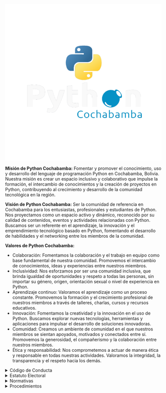 <picture>
 <source media="(prefers-color-scheme: dark)" srcset="https://github.com/PythonCochabamba/PythonCochabamba/blob/main/python-cbba.png">
 <source media="(prefers-color-scheme: light)" srcset="https://github.com/PythonCochabamba/PythonCochabamba/blob/main/python-cbba.png">
 <img alt="Python Cochabamba" src="https://github.com/PythonCochabamba/PythonCochabamba/blob/main/python-cbba.png">
</picture>

**Misión de Python Cochabamba:**
Fomentar y promover el conocimiento, uso y desarrollo del lenguaje de programación Python en Cochabamba, Bolivia. Nuestra misión es crear un espacio inclusivo y colaborativo que impulse la formación, el intercambio de conocimientos y la creación de proyectos en Python, contribuyendo al crecimiento y desarrollo de la comunidad tecnológica en la región.

**Visión de Python Cochabamba:**
Ser la comunidad de referencia en Cochabamba para los entusiastas, profesionales y estudiantes de Python. Nos proyectamos como un espacio activo y dinámico, reconocido por su calidad de contenidos, eventos y actividades relacionadas con Python. Buscamos ser un referente en el aprendizaje, la innovación y el emprendimiento tecnológico basado en Python, fomentando el desarrollo de habilidades y el networking entre los miembros de la comunidad.

**Valores de Python Cochabamba:**
- Colaboración: Fomentamos la colaboración y el trabajo en equipo como base fundamental de nuestra comunidad. Promovemos el intercambio de conocimientos, ideas y experiencias entre nuestros miembros.
- Inclusividad: Nos esforzamos por ser una comunidad inclusiva, que brinda igualdad de oportunidades y respeto a todas las personas, sin importar su género, origen, orientación sexual o nivel de experiencia en Python.
- Aprendizaje continuo: Valoramos el aprendizaje como un proceso constante. Promovemos la formación y el crecimiento profesional de nuestros miembros a través de talleres, charlas, cursos y recursos educativos.
- Innovación: Fomentamos la creatividad y la innovación en el uso de Python. Buscamos explorar nuevas tecnologías, herramientas y aplicaciones para impulsar el desarrollo de soluciones innovadoras.
- Comunidad: Creamos un ambiente de comunidad en el que nuestros miembros se sientan apoyados, motivados y conectados entre sí. Promovemos la generosidad, el compañerismo y la colaboración entre nuestros miembros.
- Ética y responsabilidad: Nos comprometemos a actuar de manera ética y responsable en todas nuestras actividades. Valoramos la integridad, la transparencia y el respeto hacia los demás.


<details><summary>Código de Conducta</summary>
<p>

 <h1>Código deConducta</h1>
 
 
El código de conducta de la comunidad Python Cochabamba está basado en los estatutos de la Python Software Foundation, que establece un conjunto de normas y principios que deben ser seguidos por todos los miembros de la comunidad para garantizar un ambiente seguro, inclusivo y respetuoso para todos. La comunidad Python Cochabamba se compromete a seguir estos estándares y tomar medidas en caso de que se presenten conductas inapropiadas.

**Código de conducta**

La comunidad Python Cochabamba se rige por el siguiente código de conducta:

- Todos los miembros de la comunidad deben ser tratados con respeto y dignidad, independientemente de su género, orientación sexual, raza, etnia, religión, discapacidad, edad u otras características personales.
- La discriminación, el acoso y cualquier otra forma de violencia o abuso no serán tolerados en ningún momento ni lugar relacionado con la comunidad Python Cochabamba.
- La comunidad Python Cochabamba se esfuerza por crear un ambiente inclusivo y acogedor para todas las personas, independientemente de su nivel de habilidad, experiencia o conocimientos técnicos.
- La comunicación y la interacción entre los miembros de la comunidad deben ser respetuosas, profesionales y colaborativas.
- La comunidad Python Cochabamba se compromete a trabajar juntos para resolver cualquier problema o conflicto que surja dentro de la comunidad, de manera justa y transparente.

**Conductas inapropiadas**

Cualquier comportamiento que viole el código de conducta de la comunidad Python Cochabamba se considera inapropiado. Esto incluye, pero no se limita a:

- Discriminación o acoso verbal o físico hacia cualquier miembro de la comunidad.
- La intimidación, el acoso, la amenaza o la violencia contra cualquier miembro de la comunidad.
- El uso de lenguaje ofensivo, insultante, sexista, racista u otro tipo de lenguaje que pueda ser perjudicial u ofensivo para otros miembros de la comunidad.
- La divulgación no autorizada de información personal o confidencial de cualquier miembro de la comunidad.
- El uso inapropiado de imágenes, videos o grabaciones de audio que puedan ser perjudiciales o ofensivos para cualquier miembro de la comunidad.
- Cualquier otra conducta que sea considerada inapropiada por la comunidad Python Cochabamba.

**Estándares en caso de conductas inapropiadas**

La comunidad Python Cochabamba está comprometida a tomar medidas rápidas y justas en caso de que se produzcan conductas inapropiadas. Cualquier individuo que experimente o presencie conductas inapropiadas debe informar de inmediato a un organizador del evento o a un miembro del equipo de liderazgo de la comunidad Python Cochabamba.

El equipo de liderazgo de la comunidad Python Cochabamba investigará cualquier informe de conducta inapropiada de manera justa y confidencial.

Todos los informes de conductas inapropiadas serán tratados con confidencialidad y se tomarán medidas apropiadas para investigar y abordar la situación.

La comunidad Python Cochabamba se reserva el derecho de tomar medidas disciplinarias, incluyendo la expulsión de la comunidad o la prohibición de asistir a futuros eventos, contra cualquier individuo que se determine que ha violado este Código de Conducta.

En última instancia, la comunidad Python Cochabamba tiene como objetivo crear un ambiente seguro y acogedor para todos los miembros, donde se fomente el respeto, la colaboración y la diversidad de ideas. Esperamos que todos los miembros de la comunidad se adhieran a este Código de Conducta y contribuyan a mantener un ambiente positivo y productivo para todos.

**Sobre la imagen de la comunidad**

La imagen de la comunidad Python Cochabamba debe ser usada de manera respetuosa y con permiso previo del equipo de liderazgo. Cualquier uso no autorizado de la imagen de la comunidad será considerado una violación del código de conducta y será tratado como tal. Se permitirá el uso de la imagen de la comunidad para promover eventos relacionados con la comunidad y proyectos de código abierto que estén alineados con los objetivos y valores de la misma.

En caso de que un miembro de la comunidad sea informado sobre el uso inapropiado de la imagen de la comunidad, es su responsabilidad informar al equipo de liderazgo. Cualquier uso inapropiado de la imagen de la comunidad será abordado por el equipo de liderazgo y se tomarán medidas adecuadas para proteger la integridad de la imagen de la comunidad.

Todos los derechos de propiedad intelectual relacionados con la imagen de la comunidad Python Cochabamba, incluyendo, pero no limitado a logos, marcas y diseños, son propiedad exclusiva de la comunidad y están protegidos por la ley. Cualquier uso no autorizado de la propiedad intelectual de la comunidad será tratado como una violación del código de conducta y será abordado por el equipo de liderazgo.

**Uso indebido de la imagen**

1. No utilizar la imagen de la comunidad Python Cochabamba con fines comerciales sin la autorización expresa de la comunidad.
2. No manipular la imagen de la comunidad para crear contenido engañoso o fraudulento.
3. No utilizar la imagen de la comunidad para promover actividades ilegales o inmorales.
4. No utilizar la imagen de la comunidad para difamar o acosar a otros miembros o personas.
5. No utilizar la imagen de la comunidad en contenidos discriminatorios, racistas, sexistas o que promuevan cualquier forma de discriminación.
6. No utilizar la imagen de la comunidad en publicaciones que promuevan la violencia o inciten al odio.
7. No utilizar la imagen de la comunidad en publicaciones que violen los derechos de autor o propiedad intelectual de terceros.
8. No utilizar la imagen de la comunidad para promocionar productos o servicios que no estén relacionados con la comunidad o que puedan dañar la reputación de la misma.
9. No utilizar la imagen de la comunidad para crear perfiles falsos o engañosos en redes sociales u otras plataformas.
10. No utilizar la imagen de la comunidad de forma que pueda confundir a terceros o dar la impresión de que se representa a la comunidad sin autorización.

</p>
</details>


<details><summary>Estatuto Electoral</summary>
<p>

<h1>ESTATUTO PARA ELECCIÓN DE LÍDERES DE LA COMUNIDAD PYTHON COCHABAMBA</h1>

Artículo 1: Elección de Líderes

La comunidad Python Cochabamba elegirá a tres líderes para dirigir la comunidad. La elección se llevará a cabo cada dos años y será responsabilidad de los miembros activos de la comunidad votar por los líderes.

Artículo 2: Requisitos para ser líder

Para ser líder de la comunidad Python Cochabamba, los candidatos deberán ser miembros activos de la comunidad con un mínimo de un año de antigüedad continua y tener un historial de contribuciones significativas a la comunidad. También deberán estar dispuestos a dedicar tiempo y esfuerzo para llevar a cabo las actividades y objetivos de la comunidad.

Artículo 3: Proceso de Elección

El proceso de elección de líderes de la comunidad Python Cochabamba se llevará a cabo de la siguiente manera:

- Se abrirá un período de nominaciones (1 semana) para los candidatos. Cualquier miembro activo de la comunidad puede nominar a otro miembro activo o a sí mismo.
- Una vez que se han cerrado las nominaciones, los candidatos deberán presentar una propuesta de trabajo actualizada y detallada para su próximo periodo de liderazgo, estas propuestas deberán ser presentadas máximo tres días antes del inicio del periodo de votación.
- Una semana despues que se han cerrado las nominaciones, se abrirá un período de votación. La votaciónserá pública y todos los miembros activos de la comunidad tendrán derecho a votar por 3 candidatos distintos.
- Los tres candidatos con la mayoría de votos serán elegidos como líderes de la comunidad Python Cochabamba.
- En caso de que uno de los líderes no pueda ejercer su función, se procederá a una nueva elección para reemplazar el cargo vacante en un máximo de 2 semanas.

Artículo 4: Funciones de los líderes

Los líderes de la comunidad Python Cochabamba tendrán las siguientes funciones:

- Representar a la comunidad en eventos y actividades públicas.
- Coordinar y planificar las actividades de la comunidad.
- Tomar decisiones importantes en nombre de la comunidad.
- Fomentar y apoyar la participación activa de los miembros en la comunidad.
- Mantener una comunicación fluida con los miembros de la comunidad.

Artículo 5: Cese de Funciones de los Líderes

Los líderes de la comunidad Python Cochabamba cesarán en sus funciones en los siguientes casos:

- Renuncia voluntaria.
- Incumplimiento de sus funciones.
- Por decisión de la mayoría de los miembros activos de la comunidad.

Artículo 6: Modificación del Estatuto

Este estatuto puede ser modificado por decisión de la mayoría de los miembros activos de la comunidad en una asamblea convocada para tal fin.

Artículo 7: Consideraciones para reelección de líderes de la comunidad Python Cochabamba:

1. Cada miembro de la comunidad puede ser reelegido como líder solo una vez de forma consecutiva.
2. Si un miembro ha cumplido dos períodos consecutivos como líder y desea postularse nuevamente para la elección, deberá esperar por lo menos un periodo antes de ser considerado elegible nuevamente.
3. La decisión final sobre la elegibilidad para la reelección será tomada por la comunidad durante el proceso de elección.
4. El proceso de reelección será realizado con los mismos estándares y requisitos que el proceso de elección inicial.
5. En caso de que un líder no pueda cumplir con sus funciones por razones personales o de otra índole, la comunidad deberá elegir a un nuevo líder para ocupar el cargo vacante lo antes posible. El nuevo líder será elegido de acuerdo con los mismos estándares y requisitos que el proceso de elección inicial.
6. La decisión de reelegir a un miembro deberá ser tomada por la comunidad mediante una votación justa y transparente.
7. Si el miembro que busca la reelección no es elegido, deberá ceder su puesto a otro miembro de la comunidad y colaborar en el proceso de transición de liderazgo de manera respetuosa y constructiva.

**Sobre los miembros y postulantes.**

Las normativas para poder postular y ser miembros de la comunidad Python Cochabamba son las siguientes:

1. Cualquier persona interesada en unirse a la comunidad puede solicitar su membresía a través de los canales establecidos por la comunidad.
2. Para poder ser miembro de la comunidad, es necesario compartir los valores y objetivos de la comunidad.
3. La comunidad evaluará las solicitudes de membresía y se reserva el derecho de aceptar o rechazar cualquier solicitud sin necesidad de proporcionar una explicación.
4. Para mantener la membresía en la comunidad, es necesario participar activamente en las actividades y proyectos de la comunidad, así como mantener un comportamiento adecuado y respetuoso hacia los demás miembros.
5. La comunidad se reserva el derecho de suspender o expulsar a cualquier miembro que viole las normas de comportamiento establecidas en el código de conducta.
6. La comunidad fomenta la diversidad e inclusión y no discrimina a ningún miembro por motivos de género, orientación sexual, raza, religión, edad, discapacidad u otros aspectos similares.
7. La comunidad promueve el aprendizaje colaborativo y el intercambio de conocimientos entre sus miembros, fomentando un ambiente de respeto y apoyo mutuo.
8. Los miembros de la comunidad pueden postularse para formar parte del comité de liderazgo, siempre y cuando cumplan con los requisitos establecidos en el estatuto para elección de líderes.
9. Los miembros que deseen postularse para formar parte del comité de liderazgo deben hacerlo dentro del plazo establecido por la comunidad y presentar su candidatura a través de los canales establecidos.
10. Los miembros que cumplan con los requisitos y sean seleccionados para formar parte del comité de liderazgo deberán comprometerse a cumplir con las responsabilidades y obligaciones establecidas en el estatuto, así como a trabajar en beneficio de la comunidad y sus miembros.

Como la comunidad Python Cochabamba no requiere conocimientos previos sobre programación en Python, los filtros de evaluación para postulantes se centrarán en otras habilidades y cualidades que puedan contribuir al desarrollo y crecimiento de la comunidad. Algunos posibles filtros de evaluación podrían incluir:

- Interés en la tecnología y la programación: Los postulantes deben demostrar un interés genuino en la tecnología y la programación, ya sea a través de su formación académica o de su tiempo libre. Esto se puede evaluar mediante preguntas sobre los proyectos personales o profesionales que hayan emprendido.
- Comunicación efectiva: La capacidad de comunicarse de manera efectiva es fundamental para ser un miembro activo y valioso de la comunidad. Los postulantes pueden ser evaluados a través de su capacidad para articular sus ideas y dar feedback de manera clara y concisa.
- Colaboración y trabajo en equipo: La comunidad Python Cochabamba valora la colaboración y el trabajo en equipo. Los postulantes pueden ser evaluados a través de su capacidad para trabajar en equipo, ser respetuosos con los demás miembros de la comunidad y estar dispuestos a ayudar y colaborar en proyectos conjuntos.
- Compromiso y responsabilidad: Los miembros de la comunidad deben estar comprometidos con el crecimiento y desarrollo de la comunidad y ser responsables con sus compromisos. Los postulantes pueden ser evaluados a través de su historial de compromisos y responsabilidades en otros proyectos o actividades.
- Creatividad e innovación: La comunidad Python Cochabamba valora la creatividad y la innovación en la resolución de problemas. Los postulantes pueden ser evaluados a través de su capacidad para pensar fuera de la caja y proponer soluciones innovadoras a los desafíos que enfrenta la comunidad.

**Sobre los líderes:**

Responsabilidades de los líderes de la comunidad:

- Promover la difusión del conocimiento y la participación en la comunidad.
- Mantener actualizada la información relevante de la comunidad.
- Coordinar la organización de eventos y actividades.
- Gestionar los recursos de la comunidad de manera responsable.
- Resolver conflictos internos de la comunidad.

Limitaciones de los líderes de la comunidad:

- No tomar decisiones que afecten a la comunidad sin la aprobación de la mayoría de sus miembros.
- No utilizar los recursos de la comunidad para beneficio propio.
- No promover la discriminación o el acoso a ningún miembro de la comunidad.

Sanciones para los líderes de la comunidad:

- En caso de incumplimiento de sus responsabilidades o limitaciones, podrán ser destituidos de su cargo por decisión de la mayoría de los miembros de la comunidad.
- En caso de conductas graves, como la promoción de la discriminación o el acoso, podrán ser expulsados de la comunidad de forma inmediata.

</p>
</details>


<details><summary>Normativas</summary>
<p>

 # Normativas de la comunidad Python Cochabamba

## Normas de convivencia:

- Respeto: Se debe mantener un trato respetuoso hacia todos los miembros de la comunidad, evitando comentarios ofensivos, discriminatorios o irrespetuosos.
- Tolerancia: Se promueve la tolerancia hacia las diferentes opiniones, ideas y perspectivas de los demás miembros. Se deben fomentar debates constructivos y evitar confrontaciones innecesarias
- Colaboración: Se alienta la colaboración entre los miembros, incentivando el intercambio de conocimientos y experiencias para beneficio de toda la comunidad.
- Cumplimiento de normas y leyes: Se deben respetar las normas y leyes vigentes en todas las actividades y eventos organizados por la comunidad. El incumplimiento de estas normas puede llevar a sanciones o la expulsión de la comunidad.
- No spam: No se permite la publicación de contenido no relacionado con los temas de la comunidad, como publicidad no autorizada, contenido de naturaleza ofensiva o enlaces no relevantes.
- Uso adecuado del lenguaje: Se debe utilizar un lenguaje adecuado y respetuoso en todas las interacciones dentro de la comunidad, evitando el uso de lenguaje vulgar, obsceno o inapropiado.
- Confidencialidad: Se debe respetar la confidencialidad de la información compartida por los miembros de la comunidad. No se deben divulgar datos personales o información confidencial sin consentimiento.
- Resolución pacífica de conflictos: Ante cualquier conflicto o desacuerdo, se debe buscar una resolución pacífica y dialogada, evitando confrontaciones directas o agresivas.
- Participación activa: Se alienta a los miembros a participar activamente en las actividades, eventos y proyectos de la comunidad, aportando sus conocimientos y experiencias.
- Denuncia de comportamientos inapropiados: Si algún miembro observa o es víctima de comportamientos inapropiados, acoso o discriminación, se les anima a informarlo a los responsables de la comunidad para tomar las medidas correspondientes.

## Normas de uso de los recursos de la comunidad:

- Uso responsable: Los miembros de la comunidad deben hacer un uso responsable de los recursos proporcionados por la comunidad, como servidores, herramientas, software y materiales.
- Respeto a la propiedad intelectual: Se debe respetar los derechos de autor y la propiedad intelectual al utilizar recursos de terceros. No se permite la reproducción, distribución o modificación de contenido protegido sin autorización.
- Uso no comercial: Los recursos proporcionados por la comunidad deben ser utilizados exclusivamente con fines no comerciales. No se permite utilizar los recursos para actividades comerciales sin el consentimiento expreso de los responsables de la comunidad.
- No mal uso de recursos: No se debe hacer un uso indebido o abusivo de los recursos de la comunidad, como el consumo excesivo de ancho de banda, el envío masivo de correos electrónicos no deseados (spam) o la realización de actividades ilegales.
- Mantenimiento y cuidado: Los miembros deben mantener y cuidar adecuadamente los recursos de la comunidad, siguiendo las indicaciones de uso y reportando cualquier problema o incidencia a los responsables correspondientes.
- Uso compartido equitativo: Los recursos de la comunidad deben ser utilizados de manera equitativa y justa, evitando acaparar o utilizar de forma desproporcionada los recursos disponibles.
- No acceso no autorizado: No se debe intentar acceder o utilizar recursos a los que no se tenga autorización, como cuentas de otros miembros o sistemas ajenos a la comunidad.
- Respaldo y seguridad: Los miembros son responsables de realizar copias de seguridad de sus propios datos y de proteger la seguridad de los recursos utilizados, como contraseñas y archivos personales.
- Cumplimiento de las políticas: Se deben respetar todas las políticas y normativas establecidas por los responsables de la comunidad con respecto al uso de los recursos.
- Reporte de incidentes: Si se observa un mal uso o una violación de las normas de uso de los recursos de la comunidad, se debe informar de inmediato a los responsables para que se tomen las medidas adecuadas.

## Normas de propiedad intelectual y derechos de autor:

- Respeto a los derechos de autor: Se debe respetar y cumplir con todas las leyes de propiedad intelectual y derechos de autor aplicables al utilizar o compartir contenido en la comunidad.
- Uso de material propio o con permiso: Al compartir contenido, se debe asegurar que se cuenta con los derechos necesarios para hacerlo, ya sea propio o con el permiso del titular de los derechos de autor.
- Citar y atribuir correctamente: Cuando se utilice o se haga referencia a contenido de terceros, se debe citar adecuadamente las fuentes y proporcionar los créditos correspondientes para respetar los derechos de autor.
- Evitar la reproducción no autorizada: No se debe reproducir, distribuir o compartir contenido protegido por derechos de autor sin la autorización expresa del titular de dichos derechos.
- Uso de licencias adecuadas: Si se utiliza o comparte contenido bajo licencias específicas, se debe asegurar el cumplimiento de los términos y condiciones establecidos por dichas licencias.
- Respeto a las marcas registradas: Se debe evitar utilizar marcas registradas sin autorización, ya sea en nombres de proyectos, logotipos u otros elementos, para evitar infringir los derechos de propiedad intelectual de terceros.
- Sensibilización sobre la propiedad intelectual: Se debe promover la conciencia y el respeto por la propiedad intelectual entre los miembros de la comunidad, educándolos sobre los derechos de autor y la importancia de respetarlos.
- Uso justo y cita académica: Cuando se utilice contenido protegido por derechos de autor con fines educativos o académicos, se debe hacerlo de acuerdo con los principios del uso justo y las normas de cita académica.
- Responsabilidad de los miembros: Cada miembro es responsable de asegurarse de que el contenido que comparte no infrinja los derechos de autor y de tomar las medidas adecuadas para obtener permisos cuando sea necesario.
- Reporte de infracciones: Si se observa una posible infracción a los derechos de autor dentro de la comunidad, se debe informar a los responsables para que se tomen las medidas correspondientes.

## Normas de confidencialidad y privacidad:

- Respeto a la privacidad de los miembros: Se debe respetar la privacidad de todos los miembros de la comunidad y mantener la confidencialidad de la información personal compartida dentro de la comunidad.
- Protección de datos personales: Se deben cumplir todas las leyes y regulaciones aplicables relacionadas con la protección de datos personales, como la Ley de Protección de Datos Personales y otras normativas relevantes.
- Uso limitado de la información personal: La información personal de los miembros solo debe ser utilizada para fines específicos relacionados con la comunidad y no debe ser compartida con terceros sin el consentimiento explícito de los afectados.
- Confidencialidad de la información sensible: Se debe mantener la confidencialidad de la información sensible compartida dentro de la comunidad, como contraseñas, datos financieros u otra información confidencial.
- Uso seguro de la información: Se deben tomar las medidas adecuadas para proteger la información personal y garantizar su seguridad, como el uso de contraseñas seguras, el cifrado de datos y la implementación de medidas de seguridad informática.
- Consentimiento para compartir información: Antes de compartir cualquier información personal o confidencial dentro de la comunidad, se debe obtener el consentimiento previo de los afectados.
- Limitación de acceso a la información: Solo las personas autorizadas deben tener acceso a la información personal y confidencial de los miembros, y este acceso debe ser limitado a lo estrictamente necesario para cumplir con los fines establecidos.
- Destrucción segura de la información: Cuando la información personal ya no sea necesaria o haya expirado su plazo de retención, se debe asegurar su destrucción segura para evitar cualquier uso no autorizado.
- Responsabilidad de los miembros: Cada miembro es responsable de proteger su propia información personal y de respetar la privacidad de los demás miembros de la comunidad.
- Reporte de incidentes de privacidad: Si se produce una violación de la confidencialidad o de la privacidad de los miembros, se debe informar de inmediato a los responsables para que se tomen las medidas adecuadas.

## Normas de conducta en las redes sociales y foros de la comunidad:

- Respeto mutuo: Se debe tratar a todos los miembros con respeto y cortesía, evitando insultos, lenguaje ofensivo, difamatorio o irrespetuoso en cualquier interacción en las redes sociales y foros de la comunidad.
- No discriminación: No se tolerará ninguna forma de discriminación, ya sea por razones de raza, género, orientación sexual, religión, nacionalidad o cualquier otra característica personal. Se debe fomentar un ambiente inclusivo y respetuoso para todos.
- Contenido apropiado: Se debe publicar y compartir contenido relevante y apropiado para la comunidad. Se deben evitar publicaciones ofensivas, obscenas, difamatorias o que violen los derechos de terceros.
- No spam: No se permite el envío de contenido no solicitado o promocional sin consentimiento previo. Se deben evitar publicaciones repetitivas o irrelevantes que puedan considerarse spam.
- Respeto a la propiedad intelectual: Se debe respetar los derechos de autor y propiedad intelectual de terceros al compartir contenido. Se deben citar las fuentes adecuadamente y obtener los permisos necesarios antes de compartir contenido protegido.
- Mantener la privacidad: No se debe compartir información personal sensible o confidencial de los miembros sin su consentimiento explícito. Se debe respetar la privacidad y confidencialidad de los demás.
- Evitar discusiones acaloradas: Se debe mantener un tono respetuoso en las discusiones y evitar enfrentamientos o discusiones acaloradas. Se deben buscar soluciones constructivas y mantener un ambiente de diálogo abierto y amigable.
- Moderación y reporte: Si se observa una conducta inapropiada por parte de un miembro, se debe informar a los moderadores o administradores de la comunidad. Se debe utilizar la función de reporte para notificar cualquier violación a las normas.
- Cumplimiento de las políticas de la plataforma: Se deben respetar las políticas y términos de servicio de las plataformas utilizadas por la comunidad. Se deben seguir las reglas establecidas por cada plataforma y evitar cualquier actividad que pueda infringir dichas políticas.
- Promover el espíritu de comunidad: Se debe fomentar la colaboración, el intercambio de conocimientos y la ayuda mutua dentro de la comunidad. Se debe promover un ambiente positivo y constructivo donde todos los miembros se sientan bienvenidos y valorados.

## Normas de participación en proyectos colaborativos:

- Compromiso y responsabilidad: Los participantes deben comprometerse a contribuir de manera activa y responsable en el proyecto colaborativo, cumpliendo con las tareas asignadas y respetando los plazos establecidos.
- Comunicación efectiva: Es fundamental mantener una comunicación clara, abierta y respetuosa con los demás participantes. Se deben utilizar los canales de comunicación designados y responder de manera oportuna a las solicitudes y consultas.
- Trabajo en equipo: Se debe fomentar un ambiente de trabajo colaborativo y cooperativo. Los participantes deben estar dispuestos a trabajar en equipo, compartir conocimientos y apoyarse mutuamente para lograr los objetivos del proyecto.
- Respeto a las ideas y opiniones: Se deben respetar las ideas y opiniones de todos los participantes, incluso si difieren de las propias. Se deben promover discusiones constructivas y evitar conflictos o confrontaciones innecesarias.
- Uso adecuado de los recursos: Los participantes deben utilizar los recursos proporcionados de manera responsable y respetar los derechos de propiedad intelectual. No se deben utilizar recursos sin permiso o compartir información confidencial del proyecto sin autorización.
- Transparencia y honestidad: Se debe actuar con transparencia y honestidad en todas las interacciones relacionadas con el proyecto. No se deben ocultar información relevante ni realizar acciones engañosas que puedan perjudicar el avance del proyecto.
- Resolución de conflictos: En caso de surgir conflictos o desacuerdos, se debe buscar una solución pacífica y dialogada. Se pueden utilizar los canales de comunicación establecidos para resolver diferencias y llegar a un consenso.
- Retroalimentación constructiva: Los participantes deben estar abiertos a recibir y proporcionar retroalimentación constructiva. Se debe expresar de manera respetuosa y ofrecer sugerencias para mejorar el trabajo y el desempeño del equipo.
- Cumplimiento de las normas y objetivos del proyecto: Los participantes deben cumplir con las normas establecidas para el proyecto y trabajar en función de los objetivos definidos. Se deben respetar los acuerdos y decisiones tomadas en beneficio del proyecto.
- Confidencialidad y privacidad: Los participantes deben mantener la confidencialidad de la información sensible o confidencial relacionada con el proyecto. No se debe compartir información sin autorización ni utilizarla para beneficio personal o de terceros.

## Normas de uso de herramientas de comunicación interna:

- Uso exclusivo para asuntos relacionados: Las herramientas de comunicación interna deben utilizarse únicamente para tratar temas y asuntos relacionados con la comunidad o proyectos específicos. Se debe evitar el uso de estas herramientas para temas personales o no relacionados.
- Respeto y cortesía: Al utilizar las herramientas de comunicación interna, se debe mantener un tono respetuoso, cortés y profesional en todas las interacciones. Se deben evitar comentarios ofensivos, insultos o lenguaje inapropiado que pueda afectar el ambiente de trabajo.
- Claridad y concisión: Al redactar mensajes en las herramientas de comunicación interna, se debe procurar ser claro y conciso. Utilizar un lenguaje sencillo y directo facilita la comprensión y evita malentendidos.
- Confidencialidad: Toda la información compartida a través de las herramientas de comunicación interna debe tratarse con confidencialidad. No se debe divulgar información sensible o confidencial sin autorización expresa.
- Uso responsable de adjuntos y enlaces: Al adjuntar archivos o compartir enlaces en las herramientas de comunicación interna, se debe asegurar que sean relevantes y seguros. No se deben compartir archivos o enlaces que puedan contener malware o poner en riesgo la seguridad de los demás miembros.
- Etiqueta en grupos y canales: En los grupos y canales de comunicación, se debe respetar la finalidad y temática del mismo. Evitar enviar mensajes o contenido que no sea relevante o que pueda generar distracciones innecesarias.
- Actualización de información: Es importante mantener actualizada la información compartida a través de las herramientas de comunicación interna. En caso de haber cambios o actualizaciones, se debe notificar de manera oportuna a los miembros involucrados.
- Uso responsable del tiempo: Al utilizar las herramientas de comunicación interna, se debe tener en cuenta el tiempo de los demás miembros. Evitar enviar mensajes o realizar consultas fuera del horario establecido, a menos que sea una situación de emergencia.
- Resolución de conflictos: En caso de surgir conflictos o malentendidos en las herramientas de comunicación interna, se debe abordar de manera respetuosa y constructiva. Si es necesario, se pueden buscar mediadores o líderes de la comunidad para ayudar a resolver la situación.
- Cumplimiento de las normas: Todos los miembros de la comunidad deben cumplir con estas normas de uso de herramientas de comunicación interna. En caso de detectar alguna violación de estas normas, se debe informar a los responsables o líderes de la comunidad para que tomen las medidas correspondientes.

</p>
</details>


<details><summary>Procedimientos</summary>
<p>

# Procedimientos de la comunidad Python Cochabamba

## Procedimiento para la participación en eventos y actividades:

- Información del evento: Los miembros de la comunidad recibirán información detallada sobre los eventos y actividades planificadas. Esto incluirá la fecha, hora, lugar, temática y requisitos específicos para participar.
- Inscripción: Para participar en un evento o actividad, los miembros deberán completar un formulario de inscripción proporcionado por la comunidad. En este formulario se solicitará información personal relevante y se podrán especificar intereses o habilidades específicas relacionadas con el evento.
- Confirmación de participación: Una vez que se haya completado la inscripción, se enviará una confirmación de participación a los miembros seleccionados. En caso de que el evento tenga un cupo limitado, se dará prioridad a los miembros según el orden de inscripción o según criterios establecidos previamente.
- Preparación previa: Antes del evento, se proporcionará a los participantes información adicional, como materiales de lectura, requisitos previos o tareas preparatorias, según sea necesario. Se animará a los participantes a familiarizarse con el tema o a preparar cualquier material o presentación requerida.
- Asistencia puntual: Se requerirá que los participantes lleguen al evento puntualmente y estén listos para participar. Se les recomendará planificar su tiempo de antemano para evitar retrasos y asegurar una participación activa.
- Participación activa: Durante el evento, se espera que los participantes se involucren de manera activa y respetuosa. Se les alentará a hacer preguntas, compartir ideas y contribuir al enriquecimiento de la experiencia colectiva.
- Retroalimentación y evaluación: Al finalizar el evento, se solicitará a los participantes que proporcionen retroalimentación sobre su experiencia. Esto ayudará a mejorar futuros eventos y actividades, así como a identificar áreas de fortaleza y oportunidades de mejora.
- Seguimiento y continuidad: Después del evento, se promoverá el seguimiento y la continuidad de las temáticas abordadas. Se pueden organizar sesiones de seguimiento, grupos de estudio o actividades adicionales para mantener el interés y el aprendizaje continuo.

## Procedimiento para la presentación de propuestas de proyectos:

- Convocatoria de propuestas: La comunidad anunciará una convocatoria abierta para la presentación de propuestas de proyectos. Se proporcionará información detallada sobre los requisitos, plazos y criterios de evaluación para las propuestas.
- Preparación de la propuesta: Los interesados en presentar una propuesta de proyecto deberán preparar un documento que describa el objetivo, alcance, metodología, recursos necesarios y plan de implementación del proyecto. También se podrán incluir detalles sobre el impacto esperado, los beneficios para la comunidad y cualquier otra información relevante.
- Presentación de la propuesta: Las propuestas se enviarán según las indicaciones proporcionadas en la convocatoria. Esto puede incluir el envío por correo electrónico, el uso de un formulario en línea u otro método especificado.
- Evaluación de las propuestas: Un comité designado por la comunidad revisará y evaluará todas las propuestas recibidas. Las propuestas se evaluarán en base a los criterios establecidos previamente, como la viabilidad, la relevancia, la innovación y el impacto potencial.
- Comunicación de resultados: Una vez completada la evaluación, se comunicarán los resultados a los participantes. Esto incluirá información sobre las propuestas seleccionadas y los siguientes pasos a seguir.
- Implementación del proyecto: En caso de que una propuesta sea seleccionada, se establecerán los detalles adicionales con el equipo responsable. Se definirán los plazos, recursos necesarios y cualquier otra consideración relevante para la implementación del proyecto.
- Seguimiento y reporte: Durante la implementación del proyecto, se solicitará a los responsables que realicen un seguimiento regular y proporcionen informes de avance. Esto permitirá monitorear el progreso del proyecto y tomar las medidas necesarias en caso de desviaciones o dificultades.
- Evaluación y cierre del proyecto: Una vez finalizada la implementación, se realizará una evaluación final del proyecto. Se analizarán los resultados, lecciones aprendidas y posibles mejoras para futuros proyectos. Se brindará reconocimiento y agradecimiento a los responsables por su contribución.

## Procedimiento para la resolución de conflictos:

- Identificación del conflicto: Reconocer e identificar la existencia de un conflicto dentro de la comunidad Python Cochabamba. Esto puede incluir diferencias de opinión, desacuerdos, malentendidos o cualquier situación que genere tensión o discordia entre los miembros.
- Comunicación abierta: Fomentar la comunicación abierta y respetuosa entre las partes involucradas en el conflicto. Animar a los miembros a expresar sus preocupaciones, opiniones y puntos de vista de manera constructiva y sin agresiones.
- Escucha activa: Escuchar activamente a todas las partes involucradas en el conflicto. Permitir que cada persona exprese sus sentimientos, emociones y perspectivas sin interrupciones, y mostrar empatía hacia sus preocupaciones.
- Medición del impacto: Evaluar el impacto del conflicto en la comunidad y en las relaciones entre los miembros. Identificar las posibles consecuencias negativas y la importancia de buscar una solución para restablecer la armonía y el buen funcionamiento de la comunidad.
- Análisis de opciones: Analizar diferentes opciones y enfoques para resolver el conflicto. Considerar soluciones que promuevan el diálogo, la negociación, la mediación u otros métodos de resolución de conflictos, según la naturaleza y la gravedad del conflicto.
- Acuerdo y compromiso: Trabajar en conjunto para llegar a un acuerdo y establecer compromisos mutuos. Buscar soluciones que sean aceptables y beneficiosas para todas las partes involucradas, y que promuevan el bienestar y la cohesión de la comunidad.
- Implementación y seguimiento: Poner en práctica las soluciones acordadas y realizar un seguimiento para asegurarse de que se cumplan los compromisos establecidos. Monitorear el progreso y evaluar la efectividad de las acciones tomadas para resolver el conflicto.
- Aprendizaje y crecimiento: Aprender de los conflictos pasados y utilizarlos como oportunidades de crecimiento y mejora. Identificar lecciones aprendidas y desarrollar estrategias para prevenir conflictos futuros, fomentando una cultura de respeto, colaboración y resolución pacífica de diferencias.

## Procedimiento para la presentación de charlas y talleres:

- Solicitud de presentación: Los miembros interesados en presentar una charla o taller en la comunidad Python Cochabamba deben enviar una solicitud formal al equipo organizador. La solicitud debe incluir detalles sobre el tema propuesto, los objetivos de la presentación y cualquier requisito técnico o logístico.
- Evaluación de la propuesta: El equipo organizador revisará todas las solicitudes recibidas y evaluará la relevancia, calidad y pertinencia de cada propuesta. Se considerarán aspectos como la experiencia del ponente, la originalidad del tema y la adecuación a los intereses y necesidades de la comunidad.
- Confirmación y programación: Una vez evaluadas todas las propuestas, el equipo organizador se pondrá en contacto con los ponentes seleccionados para confirmar su participación. Se acordarán las fechas, horarios y requisitos adicionales para la presentación.
- Preparación de la presentación: Los ponentes deberán preparar su presentación de acuerdo con los lineamientos y requisitos establecidos por la comunidad Python Cochabamba. Esto incluye el diseño de diapositivas, la preparación del contenido y la consideración de cualquier material adicional necesario.
- Ensayo y retroalimentación: Se recomienda que los ponentes realicen ensayos de su presentación antes del evento y busquen retroalimentación de otros miembros de la comunidad. Esto permitirá refinar y mejorar la calidad de la presentación.
- Presentación en el evento: En el día del evento, los ponentes deberán estar presentes con anticipación y coordinar con el equipo organizador para asegurarse de que todos los aspectos técnicos estén en orden. Se les asignará un tiempo específico para su presentación, y se espera que cumplan con el horario establecido.
- Evaluación y retroalimentación: Después de la presentación, se recopilarán comentarios y evaluaciones de los asistentes para evaluar la calidad y el impacto de la charla o taller. Esta retroalimentación será utilizada para mejorar futuras presentaciones y optimizar la experiencia de los participantes.

## Procedimiento para la publicación de contenido en el blog y redes sociales:

- Solicitud de publicación: Los miembros interesados en contribuir con contenido para el blog y las redes sociales de la comunidad Python Cochabamba deben enviar una solicitud de publicación al equipo encargado. Esta solicitud puede ser enviada por correo electrónico o a través de una plataforma designada para tal fin.
- Revisión de la solicitud: El equipo encargado de la publicación revisará todas las solicitudes recibidas y evaluará la pertinencia y calidad del contenido propuesto. Se considerarán aspectos como la relevancia del tema, originalidad del enfoque y adecuación al público objetivo.
- Aprobación y programación: Una vez revisadas las solicitudes, el equipo de publicación se comunicará con los solicitantes para informarles sobre la aprobación de su contenido. Se acordarán las fechas de publicación y se les brindará las instrucciones necesarias para preparar el contenido de acuerdo con los lineamientos establecidos.
- Preparación del contenido: Los solicitantes deberán preparar el contenido acorde a las pautas proporcionadas por el equipo de publicación. Esto puede incluir la redacción de artículos, creación de gráficos o cualquier otro formato específico requerido.
- Revisión y edición: Antes de la publicación, el contenido será revisado y editado por el equipo de publicación para asegurar su calidad, precisión y coherencia con la imagen y voz de la comunidad Python Cochabamba.
- Programación de publicación: Una vez que el contenido haya sido revisado y editado, se programará su publicación en el blog y/o en las redes sociales de la comunidad Python Cochabamba. Esto se realizará de acuerdo con el calendario establecido y las estrategias de difusión definidas.
- Promoción y difusión: Después de la publicación, se promocionará y difundirá el contenido a través de las redes sociales y otros canales de comunicación de la comunidad. Se alentará a los miembros a compartir y comentar el contenido para ampliar su alcance y fomentar la interacción.

## Procedimiento para la organización de eventos y meetups:

- Propuesta de evento: Cualquier miembro de la comunidad Python Cochabamba puede proponer la organización de un evento o meetup. Deben enviar una propuesta detallada al equipo encargado de eventos, que incluya el tema, objetivo, formato, fecha tentativa, duración estimada y cualquier otro detalle relevante.
- Evaluación de la propuesta: El equipo de eventos revisará la propuesta y evaluará su viabilidad, relevancia y alineación con los objetivos de la comunidad. También se considerarán aspectos logísticos como la disponibilidad de espacios, recursos necesarios y posibles patrocinadores.
- Aprobación y planificación: Si la propuesta es aprobada, se asignará un responsable o equipo de organización para llevar adelante el evento. Se definirán fechas, horarios, ubicación y se elaborará un plan detallado que incluya actividades, charlas, talleres u otros componentes del evento.
- Convocatoria y difusión: Una vez planificado, se realizará la difusión del evento a través de los canales de comunicación de la comunidad, como el sitio web, redes sociales y listas de correo. Se alentará a los miembros y al público interesado a registrarse o confirmar su asistencia.
- Organización y logística: El equipo de organización se encargará de todos los aspectos logísticos del evento, como la reserva de espacios, coordinación de ponentes, preparación de materiales, control de tiempos y cualquier otro detalle necesario para garantizar el buen desarrollo del evento.

- Ejecución del evento: En el día del evento, el equipo de organización se asegurará de que todo esté listo y se encargará de la recepción de los asistentes, la coordinación de las actividades planificadas y la resolución de cualquier imprevisto que pueda surgir.
- Evaluación y retroalimentación: Después del evento, se recopilarán comentarios y retroalimentación de los asistentes y se evaluará el éxito del evento en función de los objetivos establecidos. Esta información será utilizada para mejorar futuros eventos y meetups.

</p>
</details>
